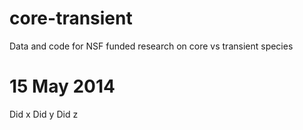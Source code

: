 core-transient
==============

Data and code for NSF funded research on core vs transient species

# 15 May 2014
Did x 
Did y
Did z

